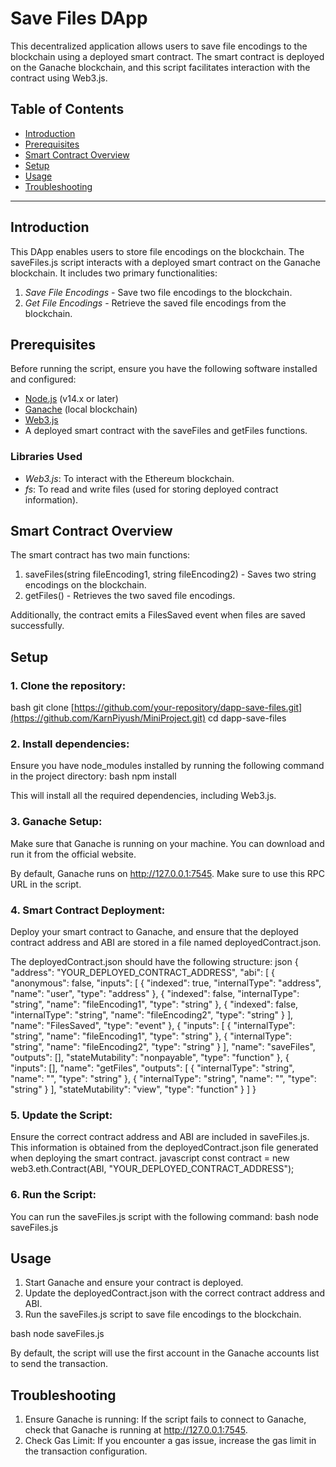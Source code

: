 # Save Files DApp

This decentralized application allows users to save file encodings to the blockchain using a deployed smart contract. The smart contract is deployed on the Ganache blockchain, and this script facilitates interaction with the contract using Web3.js.

## Table of Contents

- [Introduction](#introduction)
- [Prerequisites](#prerequisites)
- [Smart Contract Overview](#smart-contract-overview)
- [Setup](#setup)
- [Usage](#usage)
- [Troubleshooting](#troubleshooting)

---

## Introduction

This DApp enables users to store file encodings on the blockchain. The saveFiles.js script interacts with a deployed smart contract on the Ganache blockchain. It includes two primary functionalities:
1. *Save File Encodings* - Save two file encodings to the blockchain.
2. *Get File Encodings* - Retrieve the saved file encodings from the blockchain.

## Prerequisites

Before running the script, ensure you have the following software installed and configured:

- [Node.js](https://nodejs.org/) (v14.x or later)
- [Ganache](https://www.trufflesuite.com/ganache) (local blockchain)
- [Web3.js](https://web3js.readthedocs.io/)
- A deployed smart contract with the saveFiles and getFiles functions.

### Libraries Used
- *Web3.js*: To interact with the Ethereum blockchain.
- *fs*: To read and write files (used for storing deployed contract information).

## Smart Contract Overview

The smart contract has two main functions:
1. saveFiles(string fileEncoding1, string fileEncoding2) - Saves two string encodings on the blockchain.
2. getFiles() - Retrieves the two saved file encodings.

Additionally, the contract emits a FilesSaved event when files are saved successfully.

## Setup

### 1. Clone the repository:
bash
git clone [https://github.com/your-repository/dapp-save-files.git](https://github.com/KarnPiyush/MiniProject.git)
cd dapp-save-files


### 2. Install dependencies:
Ensure you have node_modules installed by running the following command in the project directory:
bash
npm install

This will install all the required dependencies, including Web3.js.

### 3. Ganache Setup:
Make sure that Ganache is running on your machine. You can download and run it from the official website.

By default, Ganache runs on http://127.0.0.1:7545. Make sure to use this RPC URL in the script.

### 4. Smart Contract Deployment:
Deploy your smart contract to Ganache, and ensure that the deployed contract address and ABI are stored in a file named deployedContract.json.

The deployedContract.json should have the following structure:
json
{
  "address": "YOUR_DEPLOYED_CONTRACT_ADDRESS",
  "abi": [
    {
      "anonymous": false,
      "inputs": [
        {
          "indexed": true,
          "internalType": "address",
          "name": "user",
          "type": "address"
        },
        {
          "indexed": false,
          "internalType": "string",
          "name": "fileEncoding1",
          "type": "string"
        },
        {
          "indexed": false,
          "internalType": "string",
          "name": "fileEncoding2",
          "type": "string"
        }
      ],
      "name": "FilesSaved",
      "type": "event"
    },
    {
      "inputs": [
        {
          "internalType": "string",
          "name": "fileEncoding1",
          "type": "string"
        },
        {
          "internalType": "string",
          "name": "fileEncoding2",
          "type": "string"
        }
      ],
      "name": "saveFiles",
      "outputs": [],
      "stateMutability": "nonpayable",
      "type": "function"
    },
    {
      "inputs": [],
      "name": "getFiles",
      "outputs": [
        {
          "internalType": "string",
          "name": "",
          "type": "string"
        },
        {
          "internalType": "string",
          "name": "",
          "type": "string"
        }
      ],
      "stateMutability": "view",
      "type": "function"
    }
  ]
}



### 5. Update the Script:
Ensure the correct contract address and ABI are included in saveFiles.js. This information is obtained from the deployedContract.json file generated when deploying the smart contract.
javascript
const contract = new web3.eth.Contract(ABI, "YOUR_DEPLOYED_CONTRACT_ADDRESS");

### 6. Run the Script:
You can run the saveFiles.js script with the following command:
bash
node saveFiles.js

## Usage

1. Start Ganache and ensure your contract is deployed.
2. Update the deployedContract.json with the correct contract address and ABI.
3. Run the saveFiles.js script to save file encodings to the blockchain.

bash
node saveFiles.js

By default, the script will use the first account in the Ganache accounts list to send the transaction.
## Troubleshooting
1. Ensure Ganache is running: If the script fails to connect to Ganache, check that Ganache is running at http://127.0.0.1:7545.
2. Check Gas Limit: If you encounter a gas issue, increase the gas limit in the transaction configuration.
